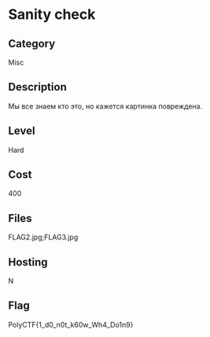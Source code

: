 # Sanity check

## Category
Misc

## Description
Мы все знаем кто это, но кажется картинка повреждена.

## Level
Hard

## Cost
400

## Files
FLAG2.jpg;FLAG3.jpg

## Hosting
N

## Flag
PolyCTF{1_d0_n0t_k60w_Wh4_Do1n9}
